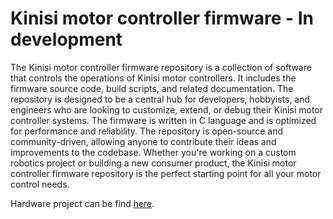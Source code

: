 Kinisi motor controller firmware - In development
============
The Kinisi motor controller firmware repository is a collection of software that controls the operations of Kinisi motor controllers. It includes the firmware source code, build scripts, and related documentation. The repository is designed to be a central hub for developers, hobbyists, and engineers who are looking to customize, extend, or debug their Kinisi motor controller systems. The firmware is written in C language and is optimized for performance and reliability. The repository is open-source and community-driven, allowing anyone to contribute their ideas and improvements to the codebase. Whether you're working on a custom robotics project or building a new consumer product, the Kinisi motor controller firmware repository is the perfect starting point for all your motor control needs.

Hardware project can be find [here](https://github.com/szolotykh/kinisi-motor-controller-board).
